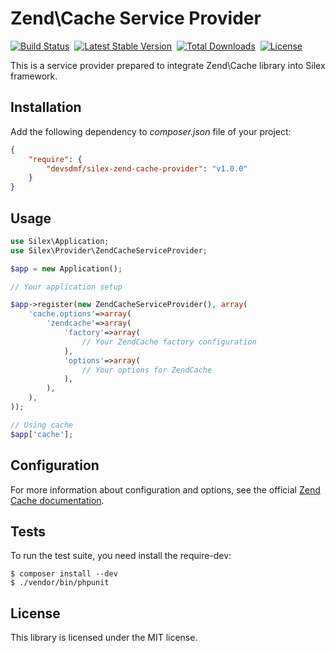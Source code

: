 Zend\Cache Service Provider
===========================

[![Build Status](https://travis-ci.org/devsdmf/silex-zend-cache-provider.svg?branch=develop)](https://travis-ci.org/devsdmf/silex-zend-cache-provider) 
[![Latest Stable Version](https://poser.pugx.org/devsdmf/silex-zend-cache-provider/v/stable.svg)](https://packagist.org/packages/devsdmf/silex-zend-cache-provider) 
[![Total Downloads](https://poser.pugx.org/devsdmf/silex-zend-cache-provider/downloads.png)](https://packagist.org/packages/devsdmf/silex-zend-cache-provider) 
[![License](https://poser.pugx.org/devsdmf/silex-zend-cache-provider/license.png)](https://packagist.org/packages/devsdmf/silex-zend-cache-provider)

This is a service provider prepared to integrate Zend\Cache library into Silex framework.

Installation
------------

Add the following dependency to *composer.json* file of your project:

```json
{
    "require": {
        "devsdmf/silex-zend-cache-provider": "v1.0.0"
    }
}
```

Usage
-----

```php
use Silex\Application;
use Silex\Provider\ZendCacheServiceProvider;

$app = new Application();

// Your application setup

$app->register(new ZendCacheServiceProvider(), array(
    'cache.options'=>array(
        'zendcache'=>array(
            'factory'=>array(
                // Your ZendCache factory configuration
            ),
            'options'=>array(
                // Your options for ZendCache
            ),
        ),
    ),
));

// Using cache
$app['cache'];
```

Configuration
-------------

For more information about configuration and options, see the official [Zend Cache documentation](http://framework.zend.com/manual/2.0/en/modules/zend.cache.storage.adapter.html).

Tests
-----

To run the test suite, you need install the require-dev:

```
$ composer install --dev
$ ./vendor/bin/phpunit
```

License
-------

This library is licensed under the MIT license.
